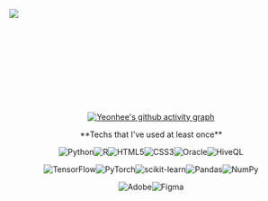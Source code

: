 <div align="center">
<br><br><br>

![Typing SVG](images/header.gif)

<br><br><br>

<div align=center>
    <a href="https://github.com/anuraghazra/github-readme-stats" title="Go to Source">
      <img align="left" width=407 src="https://github-readme-stats.vercel.app/api?username=hing9u&show_icons=true&theme=material-palenight&hide_border=true&bg_color=20232a&icon_color=E3E3E3A8&text_color=fff" />
    </a>
    <a href="https://github.com/denvercoder1/github-readme-streak-stats" title="Go to Source">
      <img align="right" width=407 src="http://github-readme-streak-stats.herokuapp.com?user=hing9u&theme=react&ring=C691E94D&fire=C691E9&sideNums=C691E9&currStreakNum=C691E9&sideLabels=FFFFFF&currStreakLabel=FFFFFF&dates=E3E3E3A8&hide_border=true" alt="" />
    </a>
</div>

<br><br><br><br><br><br><br><br><br>

[![Yeonhee's github activity graph](https://activity-graph.herokuapp.com/graph?username=hing9u&theme=react-dark&bg_color=20232a&hide_border=true&line=AB90E8&color=C691E9C9)](https://github.com/ashutosh00710/github-readme-activity-graph)

<div align=center>
**Techs that I've used at least once**

![Python](https://img.shields.io/badge/python-%2314354C.svg?style=for-the-badge&logo=python&logoColor=white&color=20232A&labelColor=3776ab)![R](https://img.shields.io/badge/r-%23276DC3.svg?style=for-the-badge&logo=r&logoColor=white&color=20232A&labelColor=276DC3)![HTML5](https://img.shields.io/badge/html5-%23E34F26.svg?style=for-the-badge&logo=html5&logoColor=white&color=20232A&labelColor=E34F26)![CSS3](https://img.shields.io/badge/css3-%231572B6.svg?style=for-the-badge&logo=css3&logoColor=white&color=20232A&labelColor=1572B6)![Oracle](https://img.shields.io/badge/oracle-%23F00000.svg?style=for-the-badge&logo=oracle&logoColor=white&color=20232A&labelColor=F80000)![HiveQL](https://img.shields.io/badge/HiveQL-%2300f.svg?style=for-the-badge&logo=apachehive&logoColor=black&color=20232A&labelColor=FDEE21)

![TensorFlow](https://img.shields.io/badge/TensorFlow-%23FF6F00.svg?style=for-the-badge&logo=TensorFlow&logoColor=white&color=20232A&labelColor=FF6F00)![PyTorch](https://img.shields.io/badge/PyTorch-%23EE4C2C.svg?style=for-the-badge&logo=PyTorch&logoColor=white&color=20232A&labelColor=EE4C2C)![scikit-learn](https://img.shields.io/badge/scikit--learn-%23F7931E.svg?style=for-the-badge&logo=scikit-learn&logoColor=white&color=20232A&labelColor=F7931E)![Pandas](https://img.shields.io/badge/pandas-%23150458.svg?style=for-the-badge&logo=pandas&logoColor=white&color=20232A&labelColor=150458)![NumPy](https://img.shields.io/badge/numpy-%23013243.svg?style=for-the-badge&logo=numpy&logoColor=white&color=20232A&labelColor=013243)

![Adobe](https://img.shields.io/badge/adobe-%23FF0000.svg?style=for-the-badge&logo=adobe&logoColor=white&color=20232A&labelColor=FF0000)![Figma](https://img.shields.io/badge/figma-%23F24E1E.svg?style=for-the-badge&logo=figma&logoColor=white&color=20232A&labelColor=3776ab)

</div>
    
<!--
**hing9u/hing9u** is a ✨ _special_ ✨ repository because its `README.md` (this file) appears on your GitHub profile.

Here are some ideas to get you started:

- 🔭 I’m currently working on ...
- 🌱 I’m currently learning ...
- 👯 I’m looking to collaborate on ...
- 🤔 I’m looking for help with ...
- 💬 Ask me about ...
- 📫 How to reach me: ...
- 😄 Pronouns: ...
- ⚡ Fun fact: ...
  -->

  </div>
